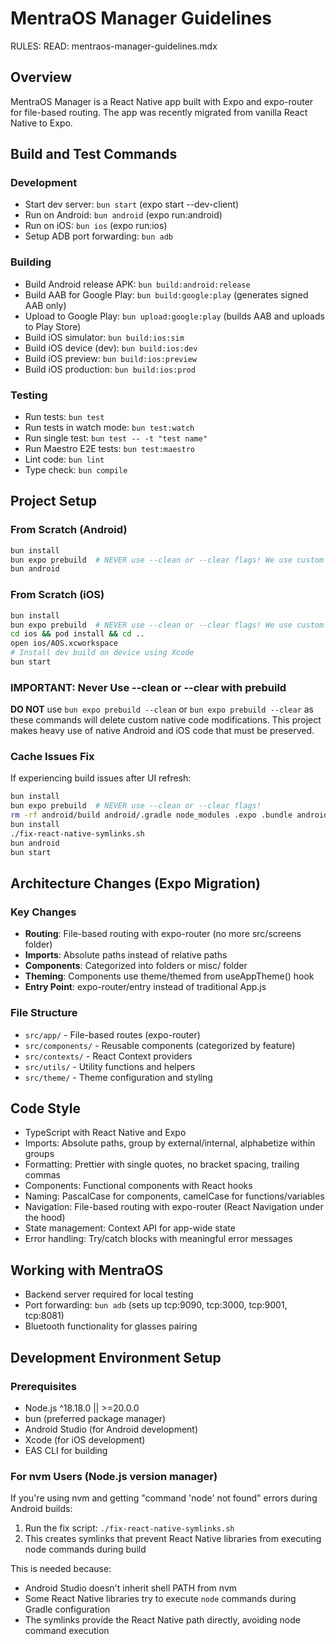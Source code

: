 # MentraOS Manager Guidelines

RULES:
READ: mentraos-manager-guidelines.mdx

## Overview

MentraOS Manager is a React Native app built with Expo and expo-router for file-based routing. The app was recently migrated from vanilla React Native to Expo.

## Build and Test Commands

### Development

- Start dev server: `bun start` (expo start --dev-client)
- Run on Android: `bun android` (expo run:android)
- Run on iOS: `bun ios` (expo run:ios)
- Setup ADB port forwarding: `bun adb`

### Building

- Build Android release APK: `bun build:android:release`
- Build AAB for Google Play: `bun build:google:play` (generates signed AAB only)
- Upload to Google Play: `bun upload:google:play` (builds AAB and uploads to Play Store)
- Build iOS simulator: `bun build:ios:sim`
- Build iOS device (dev): `bun build:ios:dev`
- Build iOS preview: `bun build:ios:preview`
- Build iOS production: `bun build:ios:prod`

### Testing

- Run tests: `bun test`
- Run tests in watch mode: `bun test:watch`
- Run single test: `bun test -- -t "test name"`
- Run Maestro E2E tests: `bun test:maestro`
- Lint code: `bun lint`
- Type check: `bun compile`

## Project Setup

### From Scratch (Android)

```bash
bun install
bun expo prebuild  # NEVER use --clean or --clear flags! We use custom native code
bun android
```

### From Scratch (iOS)

```bash
bun install
bun expo prebuild  # NEVER use --clean or --clear flags! We use custom native code
cd ios && pod install && cd ..
open ios/AOS.xcworkspace
# Install dev build on device using Xcode
bun start
```

### IMPORTANT: Never Use --clean or --clear with prebuild

**DO NOT** use `bun expo prebuild --clean` or `bun expo prebuild --clear` as these commands will delete custom native code modifications. This project makes heavy use of native Android and iOS code that must be preserved.

### Cache Issues Fix

If experiencing build issues after UI refresh:

```bash
bun install
bun expo prebuild  # NEVER use --clean or --clear flags!
rm -rf android/build android/.gradle node_modules .expo .bundle android/app/build android/app/src/main/assets
bun install
./fix-react-native-symlinks.sh
bun android
bun start
```

## Architecture Changes (Expo Migration)

### Key Changes

- **Routing**: File-based routing with expo-router (no more src/screens folder)
- **Imports**: Absolute paths instead of relative paths
- **Components**: Categorized into folders or misc/ folder
- **Theming**: Components use theme/themed from useAppTheme() hook
- **Entry Point**: expo-router/entry instead of traditional App.js

### File Structure

- `src/app/` - File-based routes (expo-router)
- `src/components/` - Reusable components (categorized by feature)
- `src/contexts/` - React Context providers
- `src/utils/` - Utility functions and helpers
- `src/theme/` - Theme configuration and styling

## Code Style

- TypeScript with React Native and Expo
- Imports: Absolute paths, group by external/internal, alphabetize within groups
- Formatting: Prettier with single quotes, no bracket spacing, trailing commas
- Components: Functional components with React hooks
- Naming: PascalCase for components, camelCase for functions/variables
- Navigation: File-based routing with expo-router (React Navigation under the hood)
- State management: Context API for app-wide state
- Error handling: Try/catch blocks with meaningful error messages

## Working with MentraOS

- Backend server required for local testing
- Port forwarding: `bun adb` (sets up tcp:9090, tcp:3000, tcp:9001, tcp:8081)
- Bluetooth functionality for glasses pairing

## Development Environment Setup

### Prerequisites

- Node.js ^18.18.0 || >=20.0.0
- bun (preferred package manager)
- Android Studio (for Android development)
- Xcode (for iOS development)
- EAS CLI for building

### For nvm Users (Node.js version manager)

If you're using nvm and getting "command 'node' not found" errors during Android builds:

1. Run the fix script: `./fix-react-native-symlinks.sh`
2. This creates symlinks that prevent React Native libraries from executing node commands during build

This is needed because:

- Android Studio doesn't inherit shell PATH from nvm
- Some React Native libraries try to execute `node` commands during Gradle configuration
- The symlinks provide the React Native path directly, avoiding node command execution
